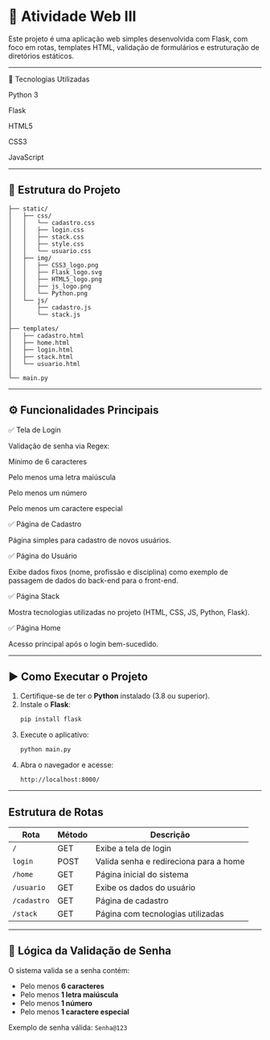 # 🧠 Atividade Web III

Este projeto é uma aplicação web simples desenvolvida com Flask, com foco em rotas, templates HTML, validação de formulários e estruturação de diretórios estáticos.

---
🚀 Tecnologias Utilizadas

Python 3

Flask

HTML5

CSS3

JavaScript

---

## 📁 Estrutura do Projeto

```
├── static/
│   ├── css/
│   │   └── cadastro.css
│   │   ├── login.css
│   │   ├── stack.css
│   │   ├── style.css
│   │   └── usuario.css
│   ├── img/                  
│   │   ├── CSS3_logo.png
│   │   ├── Flask_logo.svg
│   │   ├── HTML5_logo.png
│   │   ├── js_logo.png
│   │   └── Python.png
│   └── js/
│       ├── cadastro.js
│       └── stack.js
│
├── templates/
│   ├── cadastro.html
│   ├── home.html
│   ├── login.html
│   ├── stack.html
│   └── usuario.html
│
└── main.py
```

---

## ⚙️ Funcionalidades Principais

✅ Tela de Login

Validação de senha via Regex:

Mínimo de 6 caracteres

Pelo menos uma letra maiúscula

Pelo menos um número

Pelo menos um caractere especial

✅ Página de Cadastro

Página simples para cadastro de novos usuários.

✅ Página do Usuário

Exibe dados fixos (nome, profissão e disciplina) como exemplo de passagem de dados do back-end para o front-end.

✅ Página Stack

Mostra tecnologias utilizadas no projeto (HTML, CSS, JS, Python, Flask).

✅ Página Home

Acesso principal após o login bem-sucedido.

---

## ▶️ Como Executar o Projeto

1. Certifique-se de ter o **Python** instalado (3.8 ou superior).  
2. Instale o **Flask**:
   ```bash
   pip install flask
   ```
3. Execute o aplicativo:
   ```bash
   python main.py
   ```
4. Abra o navegador e acesse:
   ```
   http://localhost:8000/
   ```

---

##  Estrutura de Rotas

| Rota | Método | Descrição |
|------|---------|-----------|
| `/` | GET | Exibe a tela de login|
| `login` | POST | Valida senha e redireciona para a home  |
| `/home` | GET | Página inicial do sistema |
| `/usuario` | GET | Exibe os dados do usuário |
| `/cadastro` | GET | Página de cadastro|
| `/stack` | GET | Página com tecnologias utilizadas |

---

## 🧠 Lógica da Validação de Senha

O sistema valida se a senha contém:

- Pelo menos **6 caracteres**
- Pelo menos **1 letra maiúscula**
- Pelo menos **1 número**
- Pelo menos **1 caractere especial**

Exemplo de senha válida: `Senha@123`
